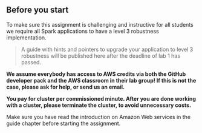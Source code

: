 ## Before you start

To make sure this assignment is challenging and instructive for all students we require all Spark applications to have a level 3 robustness implementation.

> A guide with hints and pointers to upgrade your application to level 3 robustness will be published here after the deadline of lab 1 has passed.

**We assume everybody has access to AWS credits via both the GitHub developer pack and the AWS classroom in their lab group! If this is not the case, please ask for help, or send us an email.**

**You pay for cluster per commissioned minute. After you are done working with a cluster, please terminate the cluster, to avoid unnecessary costs.**

Make sure you have read the introduction on Amazon Web services in the guide chapter before starting the assignment.
